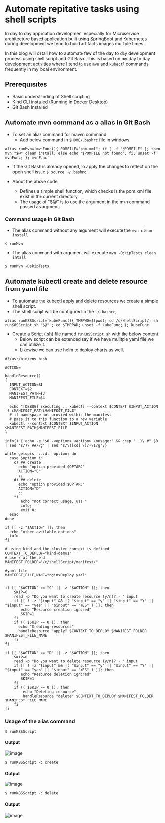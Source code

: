 # Automate repitative tasks using shell scripts

In day to day application development especially for Microservice architecture based application built using SpringBoot and  Kubernetes during development we tend to build artifacts images multiple times.

In this blog will detail how to automate few of the day to day development process using shell script and Git Bash. 
This is based on my day to day development activities where I tend to use `mvn` and `kubectl` commands frequently in my local environment.

## Prerequisites
   - Basic understanding of Shell scripting
   - Kind CLI installed (Running in Docker Desktop)
   - Git Bash Installed

## Automate mvn command as a alias in Git Bash

 - To set an alias command for maven command 
    - Add below command in `$HOME/.bashrc` file in windows.

```
alias runMvn='mvnFunc(){ POMFILE="pom.xml"; if [ -f "$POMFILE" ]; then mvn "$@" clean install; else echo "$POMFILE not found"; fi; unset -f mvnFunc; }; mvnFunc'
```

- If the Git Bash is already opened, to apply the changes to reflect on the open shell issue `$ source ~/.bashrc`.

- About the above code,
   - Defines a simple shell function, which checks is the pom.xml file exist in the current directory.
   - The usage of "$@" is to use the argument in the mvn command passed as argment.

### Command usage in Git Bash

- The alias command without any argument will execute the `mvn clean install`
```
$ runMvn
```

- The alias command with argument will execute `mvn -DskipTests clean intall`
```
$ runMvn -DskipTests
```

## Automate kubectl create and delete resource from yaml file

- To automate the kubectl apply and delete resources we create a simple shell script.
- The shell script will be configured in the `~/.bashrc`, 

```
alias runK8SScript='kubeFunc(){ TMPPWD=$(pwd); cd /c/shellScript/; sh runK8SScript.sh "$@" ; cd $TMPPWD; unset -f kubeFunc; }; kubeFunc'
```

- Create a Script (.sh) file named `runK8SScript.sh` with the below content.
   - Below script can be extended say if we have mulitple yaml file we can utilize it.
   - Likewise we can use helm to deploy charts as well.

```
#!/usr/bin/env bash

ACTION=

handleResource()
{
  INPUT_ACTION=$1
  CONTEXT=$2
  MANIFEST_PATH=$3
  MANIFEST_FILE=$4
  
  echo "[DEBUG] Executing .. kubectl --context $CONTEXT $INPUT_ACTION -f $MANIFEST_PATH$MANIFEST_FILE"
  # if namespace not provied within the manifest 
  # pass it to this function to a new variable
  kubectl --context $CONTEXT $INPUT_ACTION $MANIFEST_PATH$MANIFEST_FILE
}

info() { echo -e "$0 -<option> <action> \nusage:" && grep " .)\ #" $0 | sed 's/)\ ##//g' | sed 's/\([cd] \)/-\1/g';}

while getopts ":c:d:" option; do
  case $option in
    c) ## create
      echo "option provided $OPTARG"
      ACTION="C"
      ;;
    d) ## delete
      echo "option provided $OPTARG"
      ACTION="D"
      ;;
    *) 
       echo "not correct usage, use "
       info;
       exit 0;
  esac
done

if [[ -z "$ACTION" ]]; then 
  echo "other available options"
  info
fi

# using kind and the cluster context is defined
CONTEXT_TO_DEPLOY="kind-demo1"
# use / at the end
MANIFEST_FOLDER="/c/shellScript/manifest/"

#yaml file
MANIFEST_FILE_NAME="nginxDeploy.yaml"


if [[ "$ACTION" == "C" || -z "$ACTION" ]]; then
    SKIP=0
    read -p "Do you want to create resource (y/n)? - " input
    if [[ ! -z "$input" && !( "$input" == "y" || "$input" == "Y" || "$input" == "yes" || "$input" == "YES" ) ]]; then 
       echo "Resource creation ignored"
       SKIP=1
    fi
    if (( $SKIP == 0 )); then 
      echo "Creating resources"
      handleResource "apply" $CONTEXT_TO_DEPLOY $MANIFEST_FOLDER $MANIFEST_FILE_NAME
    fi
fi

if [[ "$ACTION" == "D" || -z "$ACTION" ]]; then 
    SKIP=0
    read -p "Do you want to delete resource (y/n)? - " input
    if [[ ! -z "$input" && !( "$input" == "y" || "$input" == "Y" || "$input" == "yes" || "$input" == "YES" ) ]]; then 
       echo "Resource deletion ignored"
       SKIP=1
    fi
    if (( $SKIP == 0 )); then 
        echo "Deleting resource"
        handleResource "delete" $CONTEXT_TO_DEPLOY $MANIFEST_FOLDER $MANIFEST_FILE_NAME
    fi
fi
```

###  Usage of the alias command

```
$ runK8SScript 
```

#### Output

![image](https://github.com/thirumurthis/Learnings/assets/6425536/9068927b-fe43-47c0-8e43-17f33a769a73)

```
$ runK8SScript -c create
```

#### Output 

![image](https://github.com/thirumurthis/Learnings/assets/6425536/34ccaee5-e5f3-4d79-91ab-8facd62799eb)

```
$ runK8SScript -d delete
```

#### Output

![image](https://github.com/thirumurthis/Learnings/assets/6425536/4cedf531-d884-4b65-afb7-1c354468dab2)
